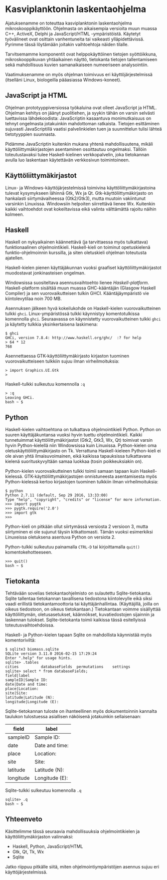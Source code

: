 #  Kasviplanktonin laskentaohjelma

Ajatuksenamme on toteuttaa kasviplanktonin laskentaohjelma mikroskooppikäyttöön. Ohjelmasta on aikaisempia versioita muun muassa C++, ActiveX, Delphi ja JavaScript/HTML -ympäristöistä. Käytetyt työvälineet ovat osittain vanhentuneita tai vaikeasti ylläpidettävissä. Pyrimme tässä löytämään joitakin vaihtoehtoja näiden tilalle.

Tarvitsemamme komponentit ovat helppokäyttöinen tietojen syöttöikkuna, mikroskooppikuvan yhtäaikainen näyttö, tietokanta tietojen tallentamiseen sekä mahdollisuus kuvien samanaikaiseen numeeriseen analysointiin.

Vaatimuksenamme on myös ohjelman toimivuus eri käyttöjärjestelmissä (itselläni Linux, biologeilla pääasiassa Windows-koneet).

## JavaScript ja HTML

Ohjelman prototyyppiversiossa työkaluina ovat olleet JavaScript ja HTML. Ohjelman kehitys on jäänyt puolitiehen, ja syykin tähän on varsin selvästi luettavissa lähdekoodista: JavaScriptin kasaantuva monimutkaisuus on tehnyt ongelmasta jotakuinkin mahdottoman ratkaista. Tietojen esittäminen sujuvasti JavaScriptillä vaatisi palvelinkielen tuen ja suunnittelun tulisi lähteä tietotyyppien suunnasta.

Pidämme JavaScriptin kuitenkin mukana yhtenä mahdollisuutena, mikäli käyttöliittymäkirjastojen asentaminen osoittautuu ongelmaksi. Tällöin toteutustavaksi tulee Haskell-kielinen verkkopalvelin, joka tietokannan avulla luo laskentaan käytettävän verkkosivun toimintoineen.

## Käyttöliittymäkirjastot

Linux- ja Windows-käyttöjärjestelmissä toimivina käyttöliittymäkirjastoina tulevat kysymykseen lähinnä Gtk, Wx ja Qt. Gtk-käyttöliittymäkirjasto on hankalasti siirtymävaiheessa (Gtk2/Gtk3), mutta muutoin vakiintunut varsinkin Linuxissa. Windowsiin helpoiten siirrettävä lienee Wx. Kuitenkin kaikki vaihtoehdot ovat kokeiltavissa eikä valinta välttämättä rajoitu näihin kolmeen.

## Haskell

Haskell on nykyaikainen käännettävä (ja tarvittaessa myös tulkattava) funktionaalinen ohjelmointikieli. Haskell-kieli on toiminut opetuskielenä funktio-ohjelmoinnin kurssilla, ja siten oletuskieli ohjelman toteutusta ajatellen.

Haskell-kielen pienen käyttäjäkunnan vuoksi graafiset käyttöliittymäkirjastot muodostavat jonkinasteisen ongelman.

Windowsissa suositeltava asennusvaihtoehto lienee *Haskell-platform*. Haskell-platform sisältää muun muassa GHC-kääntäjän (Glasgow Haskell Compiler) ja sen vuorovaikutteisen tulkin GHCI. Kääntäjäympäristö vie kiintolevytilaa noin 700 MB.

Asennuksen jälkeen hyvä kokeilukohde on Haskell-kielen vuorovaikutteinen tulkki `ghci`. Linux-ympäristössä tulkki käynnistyy komentotulkissa komennolla `ghci`. Seuraavassa on käynnistetty vuorovaikutteinen tulkki `ghci` ja käytetty tulkkia yksinkertaisena laskimena:

```
$ ghci
GHCi, version 7.8.4: http://www.haskell.org/ghc/  :? for help
> 64 * 12
768
```

Asennettaessa GTK-käyttöliittymäkirjasto kirjaston tuominen vuorovaikutteiseen tulkkiin sujuu ilman virheilmoituksia:

```
> import Graphics.UI.Gtk
> 
```

Haskell-tulkki sulkeutuu komennolla `:q`

```
> :q
Leaving GHCi.
bash ~ $ 
```

## Python

Haskell-kielen vaihtoehtona on tulkattava ohjelmointikieli Python. Python on suuren käyttäjäkuntansa vuoksi hyvin tuettu ohjelmointikieli. Kaikki tunnetuimmat käyttöliittymäkirjastot (Gtk2, Gtk3, Wx, Qt) toimivat varsin hyvin Python-kielellä niin Windowsissa kuin Linuxissa. Python-kielen oma oletuskäyttöliittymäkirjasto on Tk. Verrattuna Haskell-kieleen Python-kieli ei ole aivan yhtä ilmaisuvoimainen, eikä kaikissa tapauksissa tulkattavana kielenä suorituskyvyltään samaa luokkaa (tosin poikkeuksiakin on).

Python-kielen vuorovaikutteinen tulkki toimii samaan tapaan kuin Haskell-kielessä. GTK-käyttöliittymäkirjastojen onnistuneesta asentamisesta myös Python-kielessä kertoo kirjastojen tuominen tulkkiin ilman virheilmoituksia:

```
$ python
Python 2.7.11 (default, Sep 29 2016, 13:33:00) 
Type "help", "copyright", "credits" or "license" for more information.
>>> import pygtk
>>> pygtk.require('2.0')
>>> import gtk
>>> 
```

Python-kieli on pitkään ollut siirtymässä versiosta 2 versioon 3, mutta siirtyminen ei ole sujunut täysin kitkattomasti. Tämän vuoksi esimerkiksi Linuxeissa oletuksena asentuva Python on versiota 2.

Python-tulkki sulkeutuu painamalla `CTRL-D` tai kirjoittamalla `quit()` komentokehotteeseen.

```
>>> quit()
bash ~ $ 
```

## Tietokanta

Tehtävään sovelias tietokantaohjelmisto on sulautettu Sqlite-tietokanta. Sqlite tallentaa tietokannan tavallisena tiedostona kiintolevylle eikä siksi vaadi erillistä tietokantamoottoria tai käyttäjänhallintaa. (Käyttäjillä, joilla on oikeus tiedostoon, on oikeus tietokantaan.) Tietokantaan voimme sisällyttää käyttöliittymän, oletusasetukset, käännökset, kuvatiedostojen sijainnin ja laskennan tulokset. Sqlite-tietokanta toimii kaikissa tässä esitellyissä toteutusvaihtoehdoissa.

Haskell- ja Python-kielen tapaan Sqlite on mahdollista käynnistää myös komentoriviltä:

```
$ sqlite3 biomass.sqlite
SQLite version 3.11.0 2016-02-15 17:29:24
Enter ".help" for usage hints.
sqlite> .tables
cities          databaseFields  permutations    settings      
sqlite> select * from databaseFields;
field|label
sampleID|Sample ID:
date|Date and time:
place|Location:
site|Site:
latitude|Latitude (N):
longitude|Longitude (E):
```

Sqlite-tietokannan tuloste on ihanteellinen myös dokumentoinnin kannalta taulukon tulostuessa asiallisen näköisenä jotakuinkin sellaisenaan:

field|label
---|---
sampleID|Sample ID:
date|Date and time:
place|Location:
site|Site:
latitude|Latitude (N):
longitude|Longitude (E):

Sqlite-tulkki sulkeutuu komennolla `.q`

```
sqlite> .q
bash ~ $ 
```

## Yhteenveto

Käsittelimme tässä seuraavia mahdollisuuksia ohjelmointikielen ja käyttöliittymäkirjaston valinnaksi:

* Haskell, Python, JavaScript/HTML
* Gtk, Qt, Tk, Wx
* Sqlite

Jatko riippuu pitkälle siitä, miten ohjelmointiympäristöjen asennus sujuu eri käyttöjärjestelmissä.

